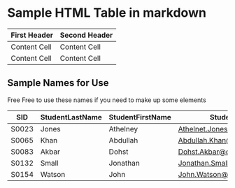 # Sample HTML Table in markdown

| First Header  | Second Header |
| ------------- | ------------- |
| Content Cell  | Content Cell  |
| Content Cell  | Content Cell  |

## Sample Names for Use

Free Free to use these names if you need to make up some elements

| SID |	StudentLastName | StudentFirstName | StudentEmail |	AdviserLastName | AdvisorEmail |
| ----- | ------ | -------- | ---------------------------- | ------- | ---------------------------| 
| S0023 | Jones	| Athelney | Athelnet.Jones@outcampus.edu |	Baker | Linda.Baker@ourcampus.edu |
| S0065 | Khan	| Abdullah | Abdullah.Khan@ourcampus.edu |	Baker | Linda.Baker@ourcampus.edu |
| S0083 | Akbar	| Dohst | Dohst.Akbar@ourcampus.edu	| Taing | Susan.Taing@ourcampus.edu |
| S0132	| Small	| Jonathan | Jonathan.Small@ourcampus.edu |	Taing | Susan.Taing@ourcampus.edu | 
| S0154	| Watson | John | John.Watson@ourcampus.edu	| Valdez | Richard.Valdez@ourcampus.edu |

